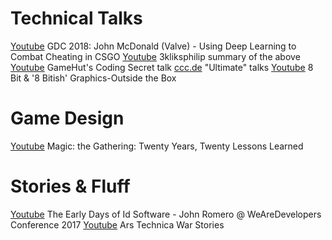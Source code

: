 # Technical Talks
[Youtube](https://youtu.be/ObhK8lUfIlc)
GDC 2018: John McDonald (Valve) - Using Deep Learning to Combat Cheating in CSGO
[Youtube](https://youtu.be/SnRgW54EWwA)
3kliksphilip summary of the above
[Youtube](https://www.youtube.com/playlist?list=PLi29TNPrdbwJLiB-VcWSSg-3iNTGJnn_L)
GameHut's Coding Secret talk
[ccc.de](https://media.ccc.de/search/?q=ultimate+talk)
"Ultimate" talks
[Youtube](https://youtu.be/aMcJ1Jvtef0)
8 Bit & '8 Bitish' Graphics-Outside the Box

# Game Design
[Youtube](https://youtu.be/QHHg99hwQGY)
Magic: the Gathering: Twenty Years, Twenty Lessons Learned

# Stories & Fluff
[Youtube](https://youtu.be/KFziBfvAFnM)
The Early Days of Id Software - John Romero @ WeAreDevelopers Conference 2017
[Youtube](https://www.youtube.com/playlist?list=PLKBPwuu3eCYkScmqpD9xE7UZsszweVO0n)
Ars Technica War Stories
